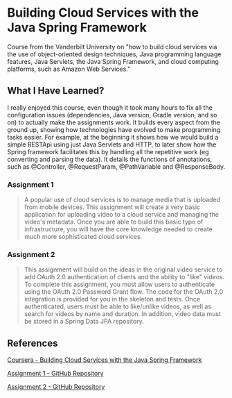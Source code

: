 # Building Cloud Services with the Java Spring Framework

Course from the Vanderbilt University on "how to build cloud services via the use of object-oriented design techniques, Java programming language features, Java Servlets, the Java Spring Framework, and cloud computing platforms, such as Amazon Web Services." 

## What I Have Learned?

I really enjoyed this course, even though it took many hours to fix all the configuration issues (dependencies, Java version, Gradle version, and so on) to actually make the assignments work. It builds every aspect from the ground up, showing how technologies have evolved to make programming tasks easier. For example, at the beginning it shows how we would build a simple RESTApi using just Java Servlets and HTTP, to later show how the Spring framework facilitates this by handling all the repetitive work (eg converting and parsing the data). It details the functions of annotations, such as @Controller, @RequestParam, @PathVariable and @ResponseBody.


### Assignment 1 

>A popular use of cloud services is to manage media that is uploaded from mobile devices. This assignment will create a very basic application for uploading video to a cloud service and managing the video's metadata. Once you are able to build this basic type of infrastructure, you will have the core knowledge needed to create much more sophisticated cloud services.

### Assignment 2 

>This assignment will build on the ideas in the original video service to add OAuth 2.0 authentication of clients and the ability to "like" videos. To complete this assignment, you must allow users to authenticate using the OAuth 2.0 Password Grant flow. The code for the OAuth 2.0 integration is provided for you in the skeleton and tests. Once authenticated, users must be able to like/unlike videos, as well as search for videos by name and duration. In addition, video data must be stored in a Spring Data JPA repository.


## References

[Coursera - Building Cloud Services with the Java Spring Framework](https://www.coursera.org/learn/cloud-services-java-spring-framework/)

[Assignment 1 - GitHub Repository](https://github.com/juleswhite/mobile-cloud-asgn1)

[Assignment 2 - GitHub Repository](https://github.com/juleswhite/mobile-cloud-asgn2)
